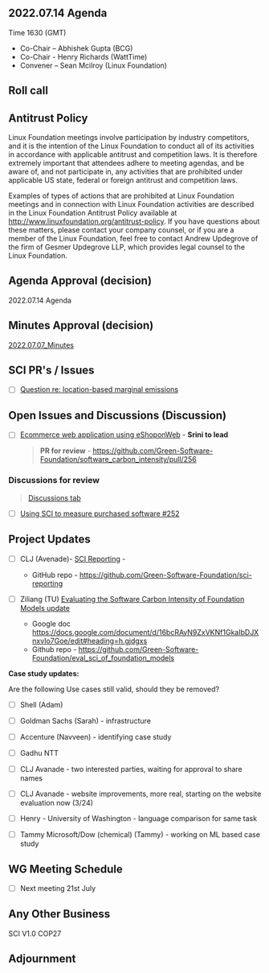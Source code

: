 ## 2022.07.14 Agenda

Time 1630 (GMT)

- Co-Chair – Abhishek Gupta (BCG)
- Co-Chair - Henry Richards (WattTime)
- Convener – Sean Mcilroy (Linux Foundation)

## Roll call
  
## Antitrust Policy
Linux Foundation meetings involve participation by industry competitors, and it is the intention of the Linux Foundation to conduct 
all of its activities in accordance with applicable antitrust and competition laws. 
It is therefore extremely important that attendees adhere to meeting agendas, and be aware of, and not participate in, any activities 
that are prohibited under applicable US state, federal or foreign antitrust and competition laws.

Examples of types of actions that are prohibited at Linux Foundation meetings and in connection with Linux Foundation activities are 
described in the Linux Foundation Antitrust Policy available at http://www.linuxfoundation.org/antitrust-policy. 
If you have questions about these matters, please contact your company counsel, or if you are a member of the Linux Foundation, 
feel free to contact Andrew Updegrove of the firm of Gesmer Updegrove LLP, which provides legal counsel to the Linux Foundation.
  
## Agenda Approval (decision) 

2022.07.14 Agenda

## Minutes Approval (decision) 

[2022.07.07_Minutes](https://github.com/Green-Software-Foundation/standards_wg/blob/main/Agenda_Minutes/2022.07.07.Minutes.md)

## SCI PR's / Issues

- [ ] [Question re: location-based marginal emissions](https://github.com/Green-Software-Foundation/software_carbon_intensity/discussions/259)

## Open Issues and Discussions (Discussion)

- [ ]  [Ecommerce web application using eShoponWeb](https://github.com/Green-Software-Foundation/software_carbon_intensity/issues/227) - **Srini to lead**
    > **PR for review** - https://github.com/Green-Software-Foundation/software_carbon_intensity/pull/256

### Discussions for review

> [Discussions tab](https://github.com/Green-Software-Foundation/software_carbon_intensity/discussions)

- [ ]  [Using SCI to measure purchased software #252](https://github.com/Green-Software-Foundation/software_carbon_intensity/discussions/253?converting=1)
 
## Project Updates

- [ ]  CLJ (Avenade)- [SCI Reporting](https://github.com/Green-Software-Foundation/sci-reporting) - 
    - GitHub repo - https://github.com/Green-Software-Foundation/sci-reporting
    
- [ ] Ziliang (TU) [Evaluating the Software Carbon Intensity of Foundation Models update](https://github.com/Green-Software-Foundation/eval_sci_of_foundation_models)
    - Google doc https://docs.google.com/document/d/16bcRAyN9ZxVKNf1GkaIbDJXnxvIo7Goe/edit#heading=h.gjdgxs
    - Github repo - https://github.com/Green-Software-Foundation/eval_sci_of_foundation_models

**Case study updates:**

Are the following Use cases still valid, should they be removed?

- [ ] Shell (Adam) 

- [ ] Goldman Sachs (Sarah) - infrastructure

- [ ] Accenture (Navveen) - identifying case study 

- [ ]  Gadhu NTT 

- [ ]  CLJ Avanade - two interested parties, waiting for approval to share names

- [ ]  CLJ Avanade - website improvements, more real, starting on the website evaluation now (3/24)

- [ ]  Henry - University of Washington - language comparison for same task 

- [ ] Tammy Microsoft/Dow (chemical) (Tammy) - working on ML based case study

## WG Meeting Schedule

- [ ]  Next meeting 21st July

## Any Other Business

SCI V1.0
COP27

## Adjournment
